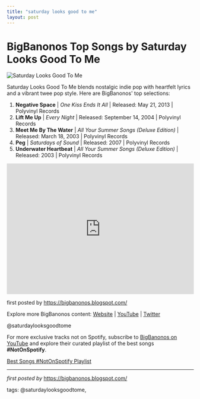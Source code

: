 ```yaml
---
title: "saturday looks good to me"
layout: post
---
```

<h1>BigBanonos Top Songs by Saturday Looks Good To Me</h1>
<img alt="Saturday Looks Good To Me" src="https://i.scdn.co/image/ad344ac5453c11e187dae1993bef786716758216" /> <p>Saturday Looks Good To Me blends nostalgic indie pop with heartfelt lyrics and a vibrant twee pop style. Here are BigBanonos' top selections:</p> <ol> <li><strong>Negative Space</strong> | <em>One Kiss Ends It All</em> | Released: May 21, 2013 | Polyvinyl Records</li> <li><strong>Lift Me Up</strong> | <em>Every Night</em> | Released: September 14, 2004 | Polyvinyl Records</li> <li><strong>Meet Me By The Water</strong> | <em>All Your Summer Songs (Deluxe Edition)</em> | Released: March 18, 2003 | Polyvinyl Records</li> <li><strong>Peg</strong> | <em>Saturdays of Sound</em> | Released: 2007 | Polyvinyl Records</li> <li><strong>Underwater Heartbeat</strong> | <em>All Your Summer Songs (Deluxe Edition)</em> | Released: 2003 | Polyvinyl Records</li>
</ol> <div> <iframe src="https://open.spotify.com/embed/playlist/6mKmBjpsR5yd0A6jSG6xDl?utm_source=generator" width="100%" height="352" frameBorder="0" allowfullscreen="" allow="autoplay; clipboard-write; encrypted-media; fullscreen; picture-in-picture" loading="lazy"></iframe>
</div> <p>first posted by <a href="https://bigbanonos.blogspot.com/">https://bigbanonos.blogspot.com/</a></p> <div> <p>Explore more BigBanonos content: <a href="https://bigbanonos.blogspot.com/">Website</a> | <a href="https://www.youtube.com/@BigBanonos">YouTube</a> | <a href="https://x.com/bigbanonos">Twitter</a></p>
</div> <!--Tags-->
<p>@saturdaylooksgoodtome</p>


<!--Subscribe and Playlist Links-->
<div>
    <p>For more exclusive tracks not on Spotify, subscribe to <a href="https://www.youtube.com/@BigBanonos" target="_blank">BigBanonos on YouTube</a> and explore their curated playlist of the best songs <strong>#NotOnSpotify</strong>.</p>
    <p><a href="https://www.youtube.com/playlist?list=PLtuNtuTatqI0kFahUCbtbfenC_ET5O_tr" target="_blank">Best Songs #NotOnSpotify Playlist<br /></a></p></div>

<hr />

<p><em>first posted by</em> <a href="https://bigbanonos.blogspot.com/" rel="noopener" target="_new">https://bigbanonos.blogspot.com/</a></p>

<p>tags: @saturdaylooksgoodtome,</p>
